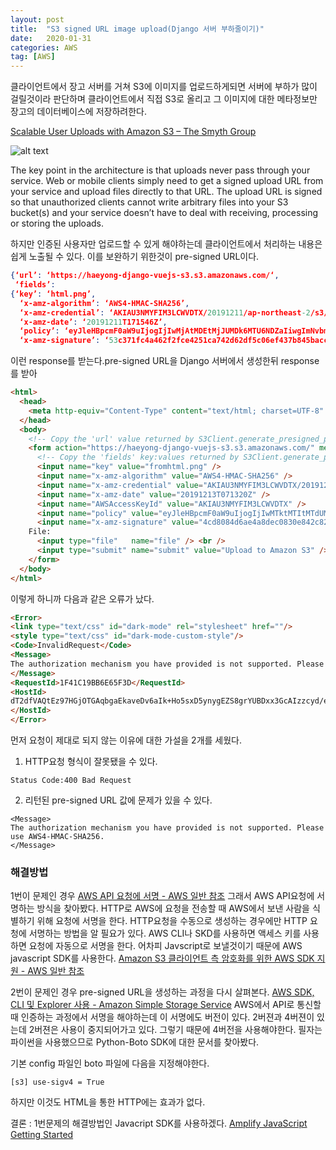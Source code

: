```yaml
---
layout: post
title:  "S3 signed URL image upload(Django 서버 부하줄이기)"
date:   2020-01-31
categories: AWS
tag: [AWS]
---
```


클라이언트에서 장고 서버를 거쳐 S3에 이미지를 업로드하게되면 서버에 부하가 많이 걸릴것이라 판단하며 클라이언트에서 직접 S3로 올리고 그 이미지에 대한 메타정보만 장고의 데이터베이스에 저장하려한다. 

[Scalable User Uploads with Amazon S3 – The Smyth Group](https://www.thesmythgroup.com/in-development/scalable-user-uploads-with-amazon-s3/)

![alt text](https://www.thesmythgroup.com/wp-content/uploads/2019/07/architecture.png)

The key point in the architecture is that uploads never pass through your service. Web or mobile clients simply need to get a signed upload URL from your service and upload files directly to that URL. The upload URL is signed so that unauthorized clients cannot write arbitrary files into your S3 bucket(s) and your service doesn’t have to deal with receiving, processing or storing the uploads.


하지만 인증된 사용자만 업로드할 수 있게 해야하는데 클라이언트에서 처리하는 내용은 쉽게 노출될 수 있다. 이를 보완하기 위한것이 pre-signed URL이다. 


```json
{‘url’: ‘https://haeyong-django-vuejs-s3.s3.amazonaws.com/‘,
 ‘fields’: 
{‘key’: ‘html.png’,
  ‘x-amz-algorithm’: ‘AWS4-HMAC-SHA256’,
  ‘x-amz-credential’: ‘AKIAU3NMYFIM3LCWVDTX/20191211/ap-northeast-2/s3/aws4_request’,
  ‘x-amz-date’: ‘20191211T171546Z’,
  ‘policy’: ‘eyJleHBpcmF0aW9uIjogIjIwMjAtMDEtMjJUMDk6MTU6NDZaIiwgImNvbmRpdGlvbnMiOiBbeyJidWNrZXQiOiAiaGFleW9uZy1kamFuZ28tdnVlanMtczMifSwgeyJrZXkiOiAiMTIzNDUuanBnIn0sIHsieC1hbXotYWxnb3JpdGhtIjogIkFXUzQtSE1BQy1TSEEyNTYifSwgeyJ4LWFtei1jcmVkZW50aWFsIjogIkFLSUFVM05NWUZJTTNMQ1dWRFRYLzIwMTkxMjExL2FwLW5vcnRoZWFzdC0yL3MzL2F3czRfcmVxdWVzdCJ9LCB7IngtYW16LWRhdGUiOiAiMjAxOTEyMTFUMTcxNTQ2WiJ9XX0=‘,
  ‘x-amz-signature’: ‘53c371fc4a462f2fce4251ca742d62df5c06ef437b845baccb4f47b67a6d4bdf’}}
```
이런 response를 받는다.pre-signed URL을 Django 서버에서 생성한뒤 response를 받아 



```html
<html>
  <head>
    <meta http-equiv="Content-Type" content="text/html; charset=UTF-8" />
  </head>
  <body>
    <!-- Copy the 'url' value returned by S3Client.generate_presigned_post() -->
    <form action="https://haeyong-django-vuejs-s3.s3.amazonaws.com/" method="post" enctype="multipart/form-data">
      <!-- Copy the 'fields' key:values returned by S3Client.generate_presigned_post() -->
      <input name="key" value="fromhtml.png" />
      <input name="x-amz-algorithm" value="AWS4-HMAC-SHA256" />
      <input name="x-amz-credential" value="AKIAU3NMYFIM3LCWVDTX/20191213/ap-northeast-2/s3/aws4_request" />
      <input name="x-amz-date" value="20191213T071320Z" />
      <input name="AWSAccessKeyId" value="AKIAU3NMYFIM3LCWVDTX" />
      <input name="policy" value="eyJleHBpcmF0aW9uIjogIjIwMTktMTItMTdUMTE6MTM6MjBaIiwgImNvbmRpdGlvbnMiOiBbeyJidWNrZXQiOiAiaGFleW9uZy1kamFuZ28tdnVlanMtczMifSwgeyJrZXkiOiAiZnJvbWh0bWwucG5nIn0sIHsieC1hbXotYWxnb3JpdGhtIjogIkFXUzQtSE1BQy1TSEEyNTYifSwgeyJ4LWFtei1jcmVkZW50aWFsIjogIkFLSUFVM05NWUZJTTNMQ1dWRFRYLzIwMTkxMjEzL2FwLW5vcnRoZWFzdC0yL3MzL2F3czRfcmVxdWVzdCJ9LCB7IngtYW16LWRhdGUiOiAiMjAxOTEyMTNUMDcxMzIwWiJ9XX0=" />
      <input name="x-amz-signature" value="4cd8084d6ae4a8dec0830e842c820fadea56fc55e397dce98b08b831ad119cee" />
    File:
      <input type="file"   name="file" /> <br />
      <input type="submit" name="submit" value="Upload to Amazon S3" />
    </form>
  </body>
</html>
```
이렇게 하니까 다음과 같은 오류가 났다. 

```html
<Error>
<link type="text/css" id="dark-mode" rel="stylesheet" href=""/>
<style type="text/css" id="dark-mode-custom-style"/>
<Code>InvalidRequest</Code>
<Message>
The authorization mechanism you have provided is not supported. Please use AWS4-HMAC-SHA256.
</Message>
<RequestId>1F41C19BB6E65F3D</RequestId>
<HostId>
dT2dfVAQtEz97HGjOTGAqbgaEkaveDv6aIk+Ho5sxD5ynygEZS8grYUBDxx3GcAIzzcyd/enCes=
</HostId>
</Error>
```

먼저 요청이 제대로 되지 않는 이유에 대한 가설을 2개를 세웠다. 
1.  HTTP요청 형식이 잘못됐을 수 있다.
```
Status Code:400 Bad Request
```

2. 리턴된 pre-signed URL 값에 문제가 있을 수 있다. 
```
<Message>
The authorization mechanism you have provided is not supported. Please use AWS4-HMAC-SHA256.
</Message>
```

### 해결방법 
1번이 문제인 경우
[AWS API 요청에 서명 - AWS 일반 참조](https://docs.aws.amazon.com/ko_kr/general/latest/gr/signing_aws_api_requests.html)
그래서 AWS API요청에 서명하는 방식을 찾아봤다. 
HTTP로 AWS에 요청을 전송할 때 AWS에서 보낸 사람을 식별하기 위해 요청에 서명을 한다. HTTP요청을 수동으로 생성하는 경우에만 HTTP 요청에 서명하는 방법을 알 필요가 있다. AWS CLI나 SKD를 사용하면 액세스 키를 사용하면 요청에 자동으로 서명을 한다. 어차피 Javscript로 보낼것이기 때문에 AWS javascript SDK를 사용한다. 
[Amazon S3 클라이언트 측 암호화를 위한 AWS SDK 지원 - AWS 일반 참조](https://docs.aws.amazon.com/ko_kr/general/latest/gr/aws_sdk_cryptography.html)

2번이 문제인 경우
pre-signed URL을 생성하는 과정을 다시 살펴본다. 
[AWS SDK, CLI 및 Explorer 사용 - Amazon Simple Storage Service](https://docs.aws.amazon.com/ko_kr/AmazonS3/latest/dev/UsingAWSSDK.html#UsingAWSSDK-sig2-deprecation)
AWS에서 API로 통신할 때 인증하는 과정에서 서명을 해야하는데 이 서명에도 버전이 있다. 2버젼과 4버젼이 있는데 2버젼은 사용이 중지되어가고 있다. 그렇기 때문에 4버전을 사용해야한다. 필자는 파이썬을 사용했으므로 Python-Boto SDK에 대한 문서를 찾아봤다. 

기본 config 파일인 boto 파일에 다음을 지정해야한다. 
```
[s3] use-sigv4 = True
```
하지만 이것도 HTML을 통한 HTTP에는 효과가 없다. 

결론 : 
1번문제의 해결방법인 Javacript SDK를 사용하겠다. 
 [Amplify JavaScript](https://aws-amplify.github.io/docs)  
[Getting Started](https://aws-amplify.github.io/docs/js/start)



